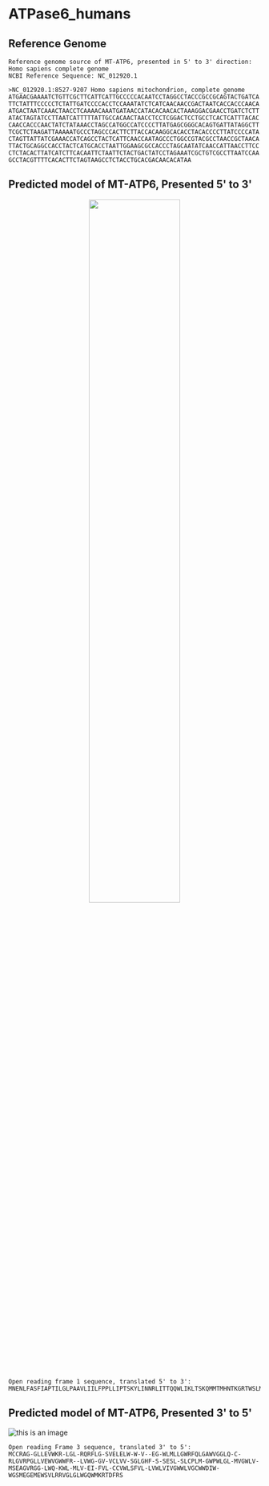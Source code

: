 # ATPase6_humans
## Reference Genome
```
Reference genome source of MT-ATP6, presented in 5' to 3' direction: 
Homo sapiens complete genome 
NCBI Reference Sequence: NC_012920.1

>NC_012920.1:8527-9207 Homo sapiens mitochondrion, complete genome
ATGAACGAAAATCTGTTCGCTTCATTCATTGCCCCCACAATCCTAGGCCTACCCGCCGCAGTACTGATCA
TTCTATTTCCCCCTCTATTGATCCCCACCTCCAAATATCTCATCAACAACCGACTAATCACCACCCAACA
ATGACTAATCAAACTAACCTCAAAACAAATGATAACCATACACAACACTAAAGGACGAACCTGATCTCTT
ATACTAGTATCCTTAATCATTTTTATTGCCACAACTAACCTCCTCGGACTCCTGCCTCACTCATTTACAC
CAACCACCCAACTATCTATAAACCTAGCCATGGCCATCCCCTTATGAGCGGGCACAGTGATTATAGGCTT
TCGCTCTAAGATTAAAAATGCCCTAGCCCACTTCTTACCACAAGGCACACCTACACCCCTTATCCCCATA
CTAGTTATTATCGAAACCATCAGCCTACTCATTCAACCAATAGCCCTGGCCGTACGCCTAACCGCTAACA
TTACTGCAGGCCACCTACTCATGCACCTAATTGGAAGCGCCACCCTAGCAATATCAACCATTAACCTTCC
CTCTACACTTATCATCTTCACAATTCTAATTCTACTGACTATCCTAGAAATCGCTGTCGCCTTAATCCAA
GCCTACGTTTTCACACTTCTAGTAAGCCTCTACCTGCACGACAACACATAA
```
## Predicted model of MT-ATP6, Presented 5' to 3' 
<p align="center">
<img src="https://im4.ezgif.com/tmp/ezgif-4-17b3c2b249.gif" width="60%"height="60%"/>
</p>

```
Open reading frame 1 sequence, translated 5' to 3':
MNENLFASFIAPTILGLPAAVLIILFPPLLIPTSKYLINNRLITTQQWLIKLTSKQMMTMHNTKGRTWSLMLVSLIIFIATTNLLGLLPHSFTPTTQLSMNLAMAIPLWAGTVIMGFRSKIKNALAHFLPQGTPTPLIPMLVIIETISLLIQPMALAVRLTANITAGHLLMHLIGSATLAMSTINLPSTLIIFTILILLTILEIAVALIQAYVFTLLVSLYLHDNT-
```
## Predicted model of MT-ATP6, Presented 3' to 5' 
![this is an image](https://im4.ezgif.com/tmp/ezgif-4-f0ec5d4341.gif)
```
Open reading Frame 3 sequence, translated 3' to 5': 
MCCRAG-GLLEVWKR-LGL-RQRFLG-SVELELW-W-V--EG-WLMLLGWRFQLGAWVGGLQ-C-RLGVRPGLLVEWVGWWFR--LVWG-GV-VCLVV-SGLGHF-S-SESL-SLCPLM-GWPWLGL-MVGWLV-MSEAGVRGG-LWQ-KWL-MLV-EI-FVL-CCVWLSFVL-LVWLVIVGWWLVGCWWDIW-WGSMEGEMEWSVLRRVGLGLWGQWMKRTDFRS
```
